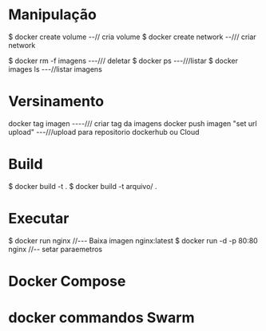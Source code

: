 # Manipulação
$ docker create volume        --// cria volume
$ docker create network       --/// criar network

$ docker rm -f imagens       ---/// deletar
$ docker ps                  ---///listar
$ docker images ls           ---//listar imagens

# Versinamento
docker tag imagen                            ----/// criar tag da imagens
docker push imagen "set url upload"          ---///upload para repositorio dockerhub ou Cloud

# Build 
$ docker build -t .
$ docker build -t arquivo/ .


# Executar 

$ docker run nginx  //--- Baixa imagen nginx:latest
$ docker run -d -p 80:80 nginx //-- setar paraemetros

# Docker Compose


# docker commandos Swarm


